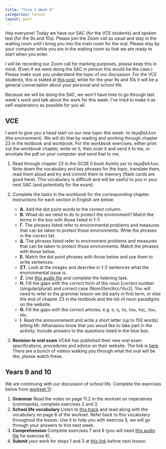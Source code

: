 ```yaml
---
title: "Term 2 Week 6"
categories: lesson
layout: post
---
```


Hey everyone! Today we have our SAC (for the VCE students) and spoken test (for
the 9s and 10s). Please join the Zoom call as usual and stay in the waiting room
until I bring you into the main room for the oral. Please stay by your computer
while you are in the waiting room so that we are ready to start when you enter.

I will be recording our Zoom call for marking purposes, please keep this in
mind. (Even if we were doing the SAC in person this would be the case.) Please
make sure you understand the topic of our discussion. For the VCE students, this
is stated at [this post](/vsl-greek/sac2/index.html), while for the year 9s and
10s it will be a general conversation about your personal and school life.

Because we will be doing the SAC, we won't have time to go through last week's
work and talk about the work for this week. I've tried to make it as
self-explanatory as possible for you all.

## VCE

I want to give you a head start on our new topic this week: το περιβάλλον (the environment). We will do that by reading and working through chapter 23 in the textbook and workbook. For the workbook exercises, either print out the workbook chapter, write on it, then scan it and send it to me, or annotate the pdf on your computer and send that to me.

1. Read through chapter 23 in the GCSE II book Αγάπη για το περιβάλλον. Note
   down the vocabulary and key phrases for the topic, translate them, read them
   aloud and try and commit them to memory (flash cards are good here). This
   vocabulary is difficult and will be useful to you in your next SAC (and
           potentially for the exam).

2. Complete the tasks in the workbook for the corresponding chapter. Instructions for each section in English are below:
   - **Α.** Add the dot point words to the correct column.
   - **Β.** Whad do we need to do to protect the environment? Match the terms in the box with those listed in 1-7.
   - **Γ.** The phrases listed refer to environmental problems and measures that can be taken to protect those environments. Write the phrases in the correct list.
   - **Δ.** The phrases listed refer to environment problems and measures that can be taken to protect those environments. Match the phrases with those below.
   - **Ε.** Match the dot point phrases with those below and use them to write sentences.
   - **ΣΤ.** Look at the images and describe in 1-2 sentences what the environmental issue is.
   - **Ζ.** Use [this audio file](/vsl-greek/assets/GCSEII_Chapter23.mp3) and complete the listening task.
   - **Η.** Fill the gaps with the correct form of the noun [correct number (singular/plural) and correct case (Nom/Gen/Acc/Voc)]. You will need to refer to the grammar lesson we did early in first term, or else the end of chapter 23 in the textbook and the list of noun paradigms on the website.
   - **Θ.** Fill the gaps with the correct articles, e.g. ο, η, το, του, της, του, etc.
   - **Ι.** Read the announcement and write a short letter (up to 150 words) letting Mr. Athanasiou know that you woud like to take part in the activity. Include answers to the questions listed in the blue box.

3. **Revision to oral exam** VCAA has published their new oral exam specifications, procedures and advice on their website. The link is [here](https://www.vcaa.vic.edu.au/assessment/vce-assessment/past-examinations/Pages/Greek.aspx). There are a bunch of videos walking you through what the oral will be like, please watch these.

## Years 9 and 10

We are continuing with our discussion of school life. Complete the exercises
below from [workset 11](/vsl-greek/assets/GreekYr9WB2WS11.pdf):
1. **Grammar** Read the notes on page 11.2 in the workset on imperatives
   (commands), complete exercises 2 and 3.
2. **School life vocabulary** Listen to [this
   track](/vsl-greek/assets/GreekYr9WB2WS11Track05) and read along with the
   vocabulary on page 6 of the workset. Refer back to this vocabulary throughout
   the lesson. Use it to help you with exercise 5, we will go through your
   answers to this next week.
3. **Comprehension** Complete exercises 7 and 8 (you will need [this audio
   file](/vsl-greek/assets/GreekYr9WB2WS11Track06.mp3) for exercise 8).
4. **Submit** your work for steps 1 and 3 at [this
   link](https://www.dropbox.com/request/mZCiVKm7zDtsGlYrJkTM) before next
   lesson.
